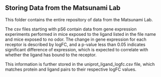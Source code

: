 ## Storing Data from the Matsunami Lab

This folder contains the entire repository of data from the Matsunami Lab. 

The csv files starting with pS6 contain data from gene expression experiments performed in mice exposed to the ligand listed in the file name and mice exposed to no odor. The change in gene expression for each receptor is described by logFC, and a p-value less than 0.05 indicates significant difference of expression, which is expected to correlate with whether the ligand has bound to the receptor.

This information is further stored in the uniprot_ligand_logfc.csv file, which matches protein and ligand pairs to their respective logFC values. 